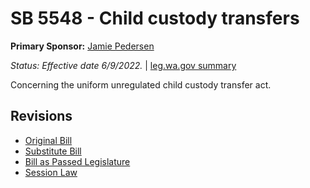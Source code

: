 # SB 5548 - Child custody transfers
**Primary Sponsor:** [Jamie Pedersen](/person/leg/jamie.pedersen.md)

*Status: Effective date 6/9/2022.* | [leg.wa.gov summary](https://app.leg.wa.gov/billsummary?BillNumber=5548&Year=2021)

Concerning the uniform unregulated child custody transfer act.

## Revisions
* [Original Bill](1/)
* [Substitute Bill](S/)
* [Bill as Passed Legislature](S.PL/)
* [Session Law](S.SL/)